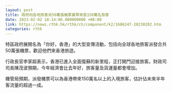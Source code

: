 ```yaml
---
layout: post
title: 政府向各地旅客派50萬張機票冀帶來逾150萬名旅客
date: 2023-02-02 18:14:06.000000000 +08:00
link: https://news.rthk.hk/rthk/ch/component/k2/1686247-20230202.htm
categories: rthk
---
```


特區政府展開名為「你好，香港」的大型宣傳活動，包括向全球各地旅客派發合共50萬張機票，歡迎他們來香港旅遊。

行政長官李家超表示，香港已進入全面復蘇的新里程，正打開門迎接旅客。財政司司長陳茂波預期，今年經濟會比去年好，旅客量及貨運量都會增加。

機管局預期，派發機票可以為香港帶來150萬名以上的入境旅客，估計佔未來半年客流量的超過一成。

